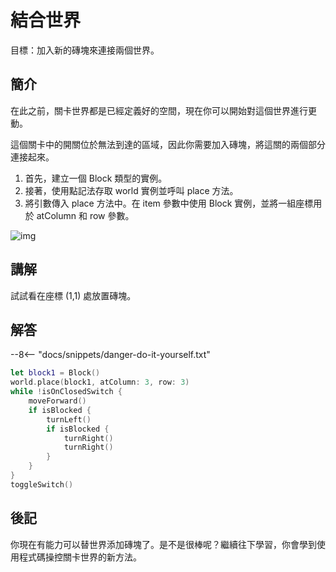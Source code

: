 # 結合世界

目標：加入新的磚塊來連接兩個世界。

## 簡介

在此之前，關卡世界都是已經定義好的空間，現在你可以開始對這個世界進行更動。

這個關卡中的開關位於無法到達的區域，因此你需要加入磚塊，將這關的兩個部分連接起來。

1. 首先，建立一個 Block 類型的實例。
2. 接著，使用點記法存取 world 實例並呼叫 place 方法。
3. 將引數傳入 place 方法中。在 item 參數中使用 Block 實例，並將一組座標用於 atColumn 和 row 參數。

![img](https://imagedelivery.net/cdkaXPuFls5qlrh3GM4hfA/c8cbcf50-1823-49e4-cb43-8b6a3ba32200/public)

## 講解

試試看在座標 (1,1) 處放置磚塊。

## 解答

--8<-- "docs/snippets/danger-do-it-yourself.txt"

```swift linenums="1"
let block1 = Block()
world.place(block1, atColumn: 3, row: 3)
while !isOnClosedSwitch {
    moveForward()
    if isBlocked {
        turnLeft()
        if isBlocked {
            turnRight()
            turnRight()
        }
    }
}
toggleSwitch()
```

## 後記

你現在有能力可以替世界添加磚塊了。是不是很棒呢？繼續往下學習，你會學到使用程式碼操控關卡世界的新方法。
